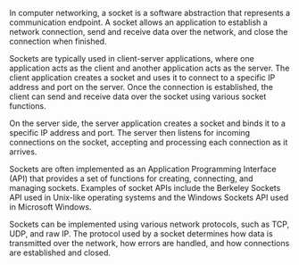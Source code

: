In computer networking, a socket is a software abstraction that represents a communication endpoint. A socket allows an application to establish a network connection, send and receive data over the network, and close the connection when finished.

Sockets are typically used in client-server applications, where one application acts as the client and another application acts as the server. The client application creates a socket and uses it to connect to a specific IP address and port on the server. Once the connection is established, the client can send and receive data over the socket using various socket functions.

On the server side, the server application creates a socket and binds it to a specific IP address and port. The server then listens for incoming connections on the socket, accepting and processing each connection as it arrives.

Sockets are often implemented as an Application Programming Interface (API) that provides a set of functions for creating, connecting, and managing sockets. Examples of socket APIs include the Berkeley Sockets API used in Unix-like operating systems and the Windows Sockets API used in Microsoft Windows.

Sockets can be implemented using various network protocols, such as TCP, UDP, and raw IP. The protocol used by a socket determines how data is transmitted over the network, how errors are handled, and how connections are established and closed.